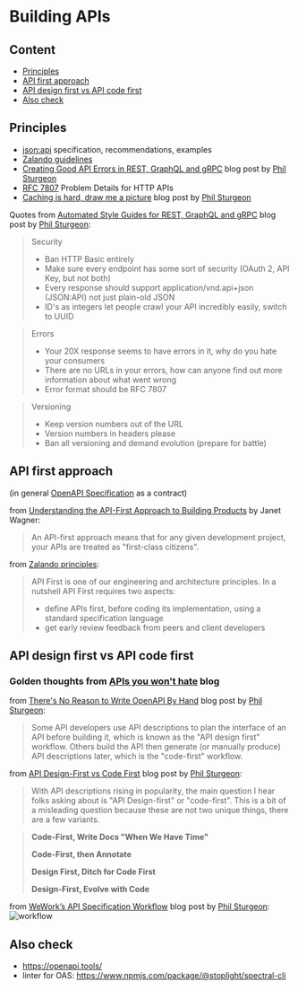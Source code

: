 # Building APIs

## Content
- [Principles](#principles)
- [API first approach](#api-first-approach)
- [API design first vs API code first](#api-design-first-vs-api-code-first)
- [Also check](#also-check)


## Principles
- [json:api] specification, recommendations, examples
- [Zalando guidelines]
- [Creating Good API Errors in REST, GraphQL and gRPC] blog post by [Phil Sturgeon]
- [RFC 7807] Problem Details for HTTP APIs
- [Caching is hard, draw me a picture] blog post by [Phil Sturgeon]

Quotes from [Automated Style Guides for REST, GraphQL and gRPC] blog post by [Phil Sturgeon]:
> Security
> - Ban HTTP Basic entirely
> - Make sure every endpoint has some sort of security (OAuth 2, API Key, but not both)
> - Every response should support application/vnd.api+json (JSON:API) not just plain-old JSON
> - ID's as integers let people crawl your API incredibly easily, switch to UUID

> Errors
> - Your 20X response seems to have errors in it, why do you hate your consumers
> - There are no URLs in your errors, how can anyone find out more information about what went wrong
> - Error format should be RFC 7807

> Versioning
> - Keep version numbers out of the URL
> - Version numbers in headers please
> - Ban all versioning and demand evolution (prepare for battle)


## API first approach
(in general [OpenAPI Specification] as a contract)

from [Understanding the API-First Approach to Building Products] by Janet
Wagner:
> An API-first approach means that for any given development project, your APIs
> are treated as "first-class citizens".

from [Zalando principles]:
> API First is one of our engineering and architecture principles. In a
> nutshell API First requires two aspects:
>  - define APIs first, before coding its implementation, using a standard specification language
>  - get early review feedback from peers and client developers

## API design first vs API code first

### Golden thoughts from [APIs you won't hate] blog
from [There's No Reason to Write OpenAPI By Hand] blog post by [Phil Sturgeon]:
> Some API developers use API descriptions to plan the interface of an API
> before building it, which is known as the "API design first" workflow. Others
> build the API then generate (or manually produce) API descriptions later,
> which is the "code-first" workflow.

from [API Design-First vs Code First] blog post by [Phil Sturgeon]:
> With API descriptions rising in popularity, the main question I hear folks
> asking about is "API Design-first" or "code-first". This is a bit of a
> misleading question because these are not two unique things, there are a few
> variants.

> **Code-First, Write Docs "When We Have Time"**
>
> **Code-First, then Annotate**
>
> **Design First, Ditch for Code First**
>
> **Design-First, Evolve with Code**

from [WeWork’s API Specification Workflow] blog post by [Phil Sturgeon]:
![workflow](https://apisyouwonthate.com/static/fd5229a63ea93feebd0635a8b3ac2bb2/a24e6/workfow.jpg)


## Also check
- https://openapi.tools/
- linter for OAS: https://www.npmjs.com/package/@stoplight/spectral-cli


[OpenAPI Specification]: https://swagger.io/specification/
[Understanding the API-First Approach to Building Products]: https://swagger.io/resources/articles/adopting-an-api-first-approach/
[Zalando principles]: https://opensource.zalando.com/restful-api-guidelines/#api-first
[APIs you won't hate]: https://apisyouwonthate.com/blog/
[There's No Reason to Write OpenAPI By Hand]: https://apisyouwonthate.com/blog/theres-no-reason-to-write-openapi-by-hand
[Phil Sturgeon]: https://apisyouwonthate.com/author/phil-sturgeon
[API Design-First vs Code First]: https://apisyouwonthate.com/blog/api-design-first-vs-code-first
[FastAPI]: https://github.com/tiangolo/fastapi
[connexion]: https://github.com/zalando/connexion
[WeWork’s API Specification Workflow]: https://apisyouwonthate.com/blog/weworks-api-specification-workflow
[tsoa]: https://github.com/lukeautry/tsoa
[fastify-swagger]: https://github.com/fastify/fastify-swagger
[json:api]: https://jsonapi.org/
[Zalando guidelines]: https://opensource.zalando.com/restful-api-guidelines/
[Caching is hard, draw me a picture]: https://apisyouwonthate.com/blog/caching-is-hard-draw-me-a-picture
[RFC 7807]: https://datatracker.ietf.org/doc/html/rfc7807
[Creating Good API Errors in REST, GraphQL and gRPC]: https://apisyouwonthate.com/blog/creating-good-api-errors-in-rest-graphql-and-grpc
[Automated Style Guides for REST, GraphQL and gRPC]: https://apisyouwonthate.com/blog/automated-style-guides-for-rest-graphql-and-grpc
